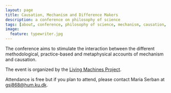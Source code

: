 ```yaml
---
layout: page
title: Causation, Mechanism and Difference Makers
description: a conference on philosophy of science
tags: [about, conference, philosophy of science, mechanism, causation, difference-makers]
image:
  feature: typewriter.jpg
---
```



The conference aims to stimulate the interaction between the different methodological, practice-based and metaphysical accounts of mechanism and causation.

The event is organized by the [Living Machines Project](https://livingmachines.wordpress.com/).

Attendance is free but if you plan to attend, please contact Maria Serban at gsj868@hum.ku.dk.
